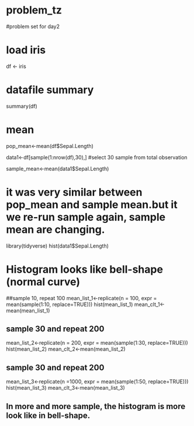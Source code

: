 # problem_tz
#problem set for day2
# load iris

df <- iris

# datafile summary 
summary(df)

# mean 
pop_mean<-mean(df$Sepal.Length)

data1<-df[sample(1:nrow(df),30),] #select 30 sample from total observation

sample_mean<-mean(data1$Sepal.Length)

# it was very similar between pop_mean and sample mean.but it we re-run sample again, sample mean are changing.

library(tidyverse)
hist(data1$Sepal.Length)

# Histogram looks like bell-shape (normal curve)
##sample 10, repeat 100
mean_list_1<-replicate(n = 100, expr = mean(sample(1:10, replace=TRUE)))
hist(mean_list_1)
mean_clt_1<-mean(mean_list_1)

## sample 30 and repeat 200
mean_list_2<-replicate(n = 200, expr = mean(sample(1:30, replace=TRUE)))
hist(mean_list_2)
mean_clt_2<-mean(mean_list_2)

## sample 30 and repeat 200
mean_list_3<-replicate(n =1000, expr = mean(sample(1:50, replace=TRUE)))
hist(mean_list_3)
mean_clt_3<-mean(mean_list_3)


## In more and more sample, the histogram is more look like in bell-shape.

